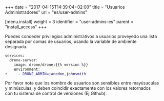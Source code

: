 +++
date = "2017-04-15T14:39:04+02:00"
title = "Usuarios Administradores"
url = "es/user-admins"

[menu.install]
  weight = 3
  identifier = "user-admins-es"
  parent = "install_access"
+++

Puedes conceder privilegios administrativos a usuarios proveyedo una lista separada por comas de usuarios, usando la variable de ambiente designada.

```diff
services:
  drone-server:
    image: drone/drone:{{% version %}}
    environment:
+     - DRONE_ADMIN=janedoe,johnsmith
```

Por favor nota que los nombre de usuarios son sensibles entre mayúsuculas y minúsculas, y deben coincidir exactamente con los valores retornados con tu sistema de control de versiones (Ej Github).
